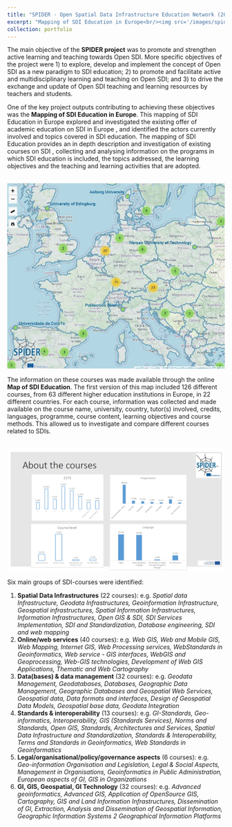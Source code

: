 ```yaml
---
title: "SPIDER - Open Spatial Data Infrastructure Education Network (2020-2022) "
excerpt: "Mapping of SDI Education in Europe<br/><img src='/images/spider.png'>"
collection: portfolio
---
```


The main objective of the **SPIDER project** was to promote and strengthen active learning and teaching towards Open SDI. More specific objectives of the project were 1)
to explore, develop and implement the concept of Open SDI as a new paradigm to SDI education; 2) to promote and facilitate active and multidisciplinary learning and teaching on Open SDI; and 3) to drive the exchange and update of Open SDI teaching and learning resources by teachers and students.

One of the key project outputs contributing to achieving these objectives was the **Mapping of SDI Education in Europe**. This mapping of SDI Education in Europe explored and investigated the existing offer of academic education on SDI in Europe , and identified the actors currently involved and topics covered in SDI education. The mapping of SDI Education provides an in depth description and investigation of existing courses on SDI , collecting and analysing information on the programs in which SDI education is included, the topics addressed, the learning objectives and the teaching and learning activities that are adopted.

<br/><img src='/images/spider.png'>

The information on these courses was made available through the online **Map of SDI Education**. The first version of this map included 126 different courses, from 63
different higher education institutions in Europe, in 22 different countries. For each course, information was collected and made available on the course name, university, country, tutor(s) involved, credits, languages, programme, course content, learning objectives and course methods. This allowed us to investigate and compare different courses related to SDIs.

<br/><img src='/images/spider2.png'>

Six main groups of SDI-courses were identified:
1. **Spatial Data Infrastructures** (22 courses): e.g. _Spatial data Infrastructure, Geodata Infrastructures, Geoinformation Infrastructure, Geospatial infrastructures, Spatial Information Infrastructures, Information Infrastructures, Open GIS & SDI, SDI Services Implementation, SDI and Standardization, Database engineering, SDI and web mapping_
2. **Online/web services** (40 courses): e.g. _Web GIS, Web and Mobile GIS, Web Mapping, Internet GIS, Web Processing services, WebStandards in Geoinformatics, Web service - GIS interfaces, WebGIS and Geoprocessing, Web-GIS technologies, Development of Web GIS Applications, Thematic and Web Cartography_
3. **Data(bases) & data management** (32 courses): e.g. _Geodata Management, Geodatabases, Databases, Geographic Data Management, Geographic Databases and Geospatial Web Services, Geospatial data, Data formats and interfaces, Design of Geospatial Data Models, Geospatial base data, Geodata Integration_
4. **Standards & interoperability** (13 courses): e.g. _GI-Standards, Geo-informatics, Interoperability, GIS (Standards Services), Norms and Standards, Open GIS, Standards, Architectures and Services, Spatial Data Infrastructure and Standardization, Standards & Interoperability, Terms and Standards in Geoinformatics, Web Standards in Geoinformatics_
5. **Legal/organisational/policy/governance aspects** (6 courses): e.g. _Geo-information Organisation and Legislation, Legal & Social Aspects, Management in Organisations, Geoinformatics in Public Administration, European aspects of GI, GIS in Organizations_
6. **GI, GIS, Geospatial, GI Technology** (32 courses): e.g. _Advanced geoinformatics, Advanced GIS, Application of OpenSource GIS, Cartography, GIS and Land Information Infrastructures, Dissemination of GI, Extraction, Analysis and Dissemination of Geospatial Information, Geographic Information Systems 2 Geographical Information Platforms_



